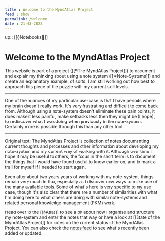```yaml
---
title : Welcome to the MyndAtlas Project
feed : show
permalink: /welcome
date : 21-03-2023
---
```

up:: [[§Notebooks📓]]
# Welcome to the MyndAtlas Project

This website is part of a project ([[¶The MyndAtlas Project]]) to document and explain my thinking about using a note system ([[✶Note-Systems]]) and create an explanatory example, of sorts. I am still working out how best to approach this piece of the puzzle with my current skill levels.

---
One of the nuances of my particular use-case is that I have periods where my brain doesn't really work. It's very frustrating and difficult to come back from. Although using a note-system doesn't eliminate these pain points, it does make it less painful, make setbacks less then they might be (I hope), to rediscover what I was doing when previously in the note-system. Certainly more is possible through this than any other tool.

---
Original text:
The MyndAtlas Project is collection of notes documenting current thoughts and  processes and other information about developing my note-system and my current way of working with it. Although over time I hope it may be useful to others, the focus in the short term is to document the things that I would have found useful to know earlier on, and to mark a trail for myself if I needed to start again.

Even after about two years years of working with my note-system, things remain very much in flux, especially as I discover new ways to make use of the many available tools. Some of what's here is very specific to my use case, though it's also clear that there are a number of similarities with what I'm doing here to what others are doing with similar note-systems and related personal knowledge management (PKM) work.

Head over to the [[§Atlas]] to see a bit about how I organise and structure my note-system and enter the notes that way or have a look at [[State of the MyndAtlas Project]] for notes on the current status of the MyndAtlas Project. You can also check the <a href="{{'/notes' | relative_url}}">notes feed</a> to see what's recently been added or updated.